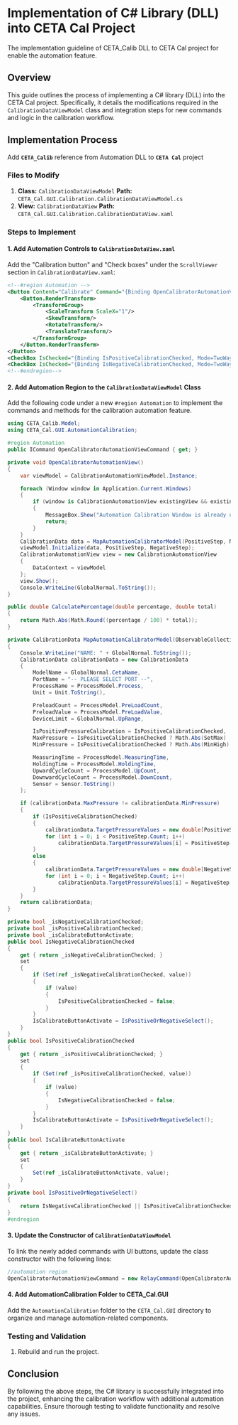 # Implementation of C# Library (DLL) into CETA Cal Project
The implementation guideline of CETA_Calib DLL to CETA Cal project for enable the automation feature.
## Overview

This guide outlines the process of implementing a C# library (DLL) into the CETA Cal project. Specifically, it details the modifications required in the `CalibrationDataViewModel` class and integration steps for new commands and logic in the calibration workflow.

## Implementation Process

Add **`CETA_Calib`** reference from Automation DLL to **`CETA Cal`** project

### Files to Modify

1. **Class:** `CalibrationDataViewModel`
   **Path:** `CETA_Cal.GUI.Calibration.CalibrationDataViewModel.cs`
2. **View:** `CalibrationDataView`
   **Path:** `CETA_Cal.GUI.Calibration.CalibrationDataView.xaml`

### Steps to Implement

#### 1. Add Automation Controls to `CalibrationDataView.xaml`

Add the "Calibration button" and "Check boxes" under the `ScrollViewer` section in `CalibrationDataView.xaml`:

```xml
<!--#region Automation -->
<Button Content="Calibrate" Command="{Binding OpenCalibratorAutomationViewCommand}" IsEnabled="{Binding IsCalibrateButtonActivate}" HorizontalAlignment="Left" Margin="886,11,0,0" VerticalAlignment="Top" Width="100" RenderTransformOrigin="0.5,0.5" >
    <Button.RenderTransform>
        <TransformGroup>
            <ScaleTransform ScaleX="1"/>
            <SkewTransform/>
            <RotateTransform/>
            <TranslateTransform/>
        </TransformGroup>
    </Button.RenderTransform>
</Button>
<CheckBox IsChecked="{Binding IsPositiveCalibrationChecked, Mode=TwoWay}" Content="Positive" HorizontalAlignment="Left" Margin="885,40,0,0" VerticalAlignment="Top"/>
<CheckBox IsChecked="{Binding IsNegativeCalibrationChecked, Mode=TwoWay}" Content="Negative" HorizontalAlignment="Left" Margin="885,64,0,0" VerticalAlignment="Top"/>
<!--#endregion-->
```

#### 2. Add Automation Region to the `CalibrationDataViewModel` Class

Add the following code under a new `#region Automation` to implement the commands and methods for the calibration automation feature.

```csharp
using CETA_Calib.Model;
using CETA_Cal.GUI.AutomationCalibration;

#region Automation
public ICommand OpenCalibratorAutomationViewCommand { get; }

private void OpenCalibratorAutomationView()
{
    var viewModel = CalibrationAutomationViewModel.Instance;

    foreach (Window window in Application.Current.Windows)
    {
        if (window is CalibrationAutomationView existingView && existingView.DataContext == viewModel)
        {
            MessageBox.Show("Automation Calibration Window is already open.", "Information", MessageBoxButton.OK, MessageBoxImage.Information);
            return;
        }
    }
    CalibrationData data = MapAutomationCalibratorModel(PositiveStep, NegativeStep);
    viewModel.Initialize(data, PositiveStep, NegativeStep);
    CalibrationAutomationView view = new CalibrationAutomationView
    {
        DataContext = viewModel
    };
    view.Show();
    Console.WriteLine(GlobalNormal.ToString());
}

public double CalculatePercentage(double percentage, double total)
{
    return Math.Abs(Math.Round((percentage / 100) * total));
}

private CalibrationData MapAutomationCalibratorModel(ObservableCollection<CalibrationPointModel> PositiveStep, ObservableCollection<CalibrationPointModel> NegativeStep)
{
    Console.WriteLine("NAME: " + GlobalNormal.ToString());
    CalibrationData calibrationData = new CalibrationData
    {
        ModelName = GlobalNormal.CetaName,
        PortName = "-- PLEASE SELECT PORT --",
        ProcessName = ProcessModel.Process,
        Unit = Unit.ToString(),

        PreloadCount = ProcessModel.PreLoadCount,
        PreloadValue = ProcessModel.PreLoadValue,
        DeviceLimit = GlobalNormal.UpRange,

        IsPositivePressureCalibration = IsPositiveCalibrationChecked,
        MaxPressure = IsPositiveCalibrationChecked ? Math.Abs(SetMax) : Math.Abs(SetMin),
        MinPressure = IsPositiveCalibrationChecked ? Math.Abs(MinHigh) : Math.Abs(MaxLow),

        MeasuringTime = ProcessModel.MeasuringTime,
        HoldingTime = ProcessModel.HoldingTime,
        UpwardCycleCount = ProcessModel.UpCount,
        DownwardCycleCount = ProcessModel.DownCount,
        Sensor = Sensor.ToString()
    };

    if (calibrationData.MaxPressure != calibrationData.MinPressure)
    {
        if (IsPositiveCalibrationChecked)
        {
            calibrationData.TargetPressureValues = new double[PositiveStep.Count];
            for (int i = 0; i < PositiveStep.Count; i++)
                calibrationData.TargetPressureValues[i] = PositiveStep[i].Target;
        }
        else
        {
            calibrationData.TargetPressureValues = new double[NegativeStep.Count];
            for (int i = 0; i < NegativeStep.Count; i++)
                calibrationData.TargetPressureValues[i] = NegativeStep[i].Target;
        }
    }
    return calibrationData;
}

private bool _isNegativeCalibrationChecked;
private bool _isPositiveCalibrationChecked;
private bool _isCalibrateButtonActivate;
public bool IsNegativeCalibrationChecked
{
    get { return _isNegativeCalibrationChecked; }
    set
    {
        if (Set(ref _isNegativeCalibrationChecked, value))
        {
            if (value)
            {
                IsPositiveCalibrationChecked = false;
            }
        }
        IsCalibrateButtonActivate = IsPositiveOrNegativeSelect();
    }
}
public bool IsPositiveCalibrationChecked
{
    get { return _isPositiveCalibrationChecked; }
    set
    {
        if (Set(ref _isPositiveCalibrationChecked, value))
        {
            if (value)
            {
                IsNegativeCalibrationChecked = false;
            }
        }
        IsCalibrateButtonActivate = IsPositiveOrNegativeSelect();
    }
}
public bool IsCalibrateButtonActivate
{
    get { return _isCalibrateButtonActivate; }
    set
    {
        Set(ref _isCalibrateButtonActivate, value);
    }
}
private bool IsPositiveOrNegativeSelect()
{
    return IsNegativeCalibrationChecked || IsPositiveCalibrationChecked;
}
#endregion
```

#### 3. Update the Constructor of `CalibrationDataViewModel`

To link the newly added commands with UI buttons, update the class constructor with the following lines:

```csharp
//automation region
OpenCalibratorAutomationViewCommand = new RelayCommand(OpenCalibratorAutomationView);
```

#### 4. Add AutomationCalibration Folder to CETA\_Cal.GUI

Add the `AutomationCalibration` folder to the `CETA_Cal.GUI` directory to organize and manage automation-related components.

### Testing and Validation

1. Rebuild and run the project.

## Conclusion

By following the above steps, the C# library is successfully integrated into the project, enhancing the calibration workflow with additional automation capabilities. Ensure thorough testing to validate functionality and resolve any issues.
